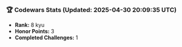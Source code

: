 ### 🏆 Codewars Stats (Updated: 2025-04-30 20:09:35 UTC)

- **Rank:** 8 kyu
- **Honor Points:** 3
- **Completed Challenges:** 1
